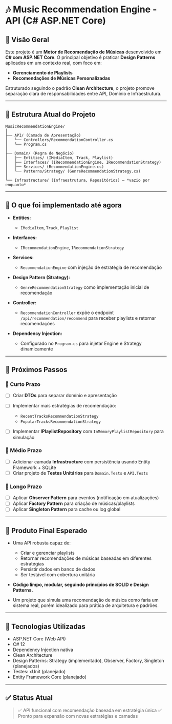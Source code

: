 # 🎶 Music Recommendation Engine - API (C# ASP.NET Core)

## 📖 Visão Geral

Este projeto é um **Motor de Recomendação de Músicas** desenvolvido em **C# com ASP.NET Core**. O principal objetivo é praticar **Design Patterns** aplicados em um contexto real, com foco em:

* **Gerenciamento de Playlists**
* **Recomendações de Músicas Personalizadas**

Estruturado seguindo o padrão **Clean Architecture**, o projeto promove separação clara de responsabilidades entre API, Domínio e Infraestrutura.

---

## 📂 Estrutura Atual do Projeto

```
MusicRecommendationEngine/
│
├── API/ (Camada de Apresentação)
│   └── Controllers/RecommendationController.cs
│   └── Program.cs
│
├── Domain/ (Regra de Negócio)
│   ├── Entities/ (IMediaItem, Track, Playlist)
│   ├── Interfaces/ (IRecommendationEngine, IRecommendationStrategy)
│   ├── Services/ (RecommendationEngine.cs)
│   └── Patterns/Strategy/ (GenreRecommendationStrategy.cs)
│
└── Infrastructure/ (Infraestrutura, Repositórios) — *vazio por enquanto*
```

---

## 📝 O que foi implementado até agora

* **Entities:**

  * `IMediaItem`, `Track`, `Playlist`
* **Interfaces:**

  * `IRecommendationEngine`, `IRecommendationStrategy`
* **Services:**

  * `RecommendationEngine` com injeção de estratégia de recomendação
* **Design Pattern (Strategy):**

  * `GenreRecommendationStrategy` como implementação inicial de recomendação
* **Controller:**

  * `RecommendationController` expõe o endpoint `/api/recommendation/recommend` para receber playlists e retornar recomendações
* **Dependency Injection:**

  * Configurado no `Program.cs` para injetar Engine e Strategy dinamicamente

---

## 🔮 Próximos Passos

### 📌 Curto Prazo

* [ ] Criar **DTOs** para separar domínio e apresentação
* [ ] Implementar mais estratégias de recomendação:

  * `RecentTracksRecommendationStrategy`
  * `PopularTracksRecommendationStrategy`
* [ ] Implementar **IPlaylistRepository** com `InMemoryPlaylistRepository` para simulação

### 📌 Médio Prazo

* [ ] Adicionar camada **Infrastructure** com persistência usando Entity Framework + SQLite
* [ ] Criar projeto de **Testes Unitários** para `Domain.Tests` e `API.Tests`

### 📌 Longo Prazo

* [ ] Aplicar **Observer Pattern** para eventos (notificação em atualizações)
* [ ] Aplicar **Factory Pattern** para criação de músicas/playlists
* [ ] Aplicar **Singleton Pattern** para cache ou log global

---

## 🎁 Produto Final Esperado

* Uma API robusta capaz de:

  * Criar e gerenciar playlists
  * Retornar recomendações de músicas baseadas em diferentes estratégias
  * Persistir dados em banco de dados
  * Ser testável com cobertura unitária
* **Código limpo, modular, seguindo princípios de SOLID e Design Patterns.**
* Um projeto que simula uma recomendação de música como faria um sistema real, porém idealizado para prática de arquitetura e padrões.

---

## 🚀 Tecnologias Utilizadas

* ASP.NET Core (Web API)
* C# 12
* Dependency Injection nativa
* Clean Architecture
* Design Patterns: Strategy (implementado), Observer, Factory, Singleton (planejados)
* Testes: xUnit (planejado)
* Entity Framework Core (planejado)

---

## ✅ Status Atual

> ✅ API funcional com recomendação baseada em estratégia única
> ✅ Pronto para expansão com novas estratégias e camadas
